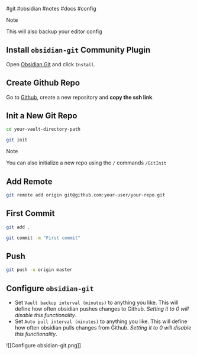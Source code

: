 #git #obsidian #notes #docs #config 

> [!note]
> This will also backup your editor config

## Install `obsidian-git` Community Plugin

Open [Obsidian Git](obsidian://show-plugin?id=obsidian-git) and click `Install`.

## Create Github Repo

Go to [Github](htttps://github.com), create a new repository and **copy the ssh link**.

## Init a New Git Repo

```bash
cd your-vault-directory-path
```

```bash
git init
```

> [!NOTE]
> You can also initialize a new repo using the `/`  commands
> `/GitInit`

## Add Remote

```bash
git remote add origin git@github.com:your-user/your-repo.git
```

## First Commit

```bash
git add .
```

```bash
git commit -m "First commit"
```

## Push

```bash
git push -u origin master
```

## Configure `obsidian-git`

- Set `Vault backup interval (minutes)` to anything you like. This will define how often obsidian pushes changes to Github. *Setting it to 0 will disable this functionality*.
- Set `Auto pull interval (minutes)` to anything you like. This will define how often obsidian pulls changes from Github. *Setting it to 0 will disable this functionality*.

![[Configure obsidian-git.png]]